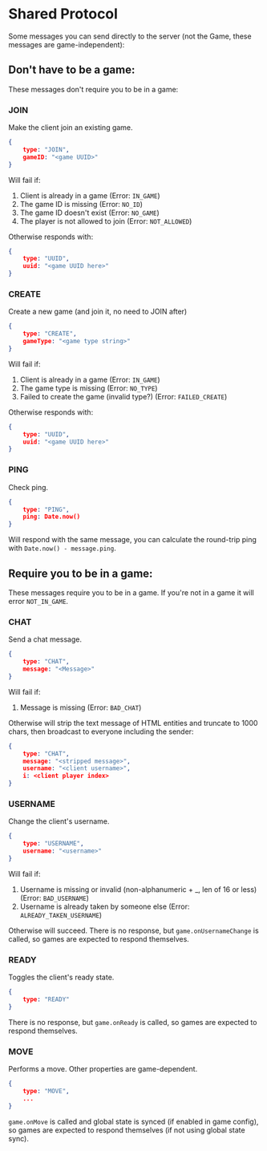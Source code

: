 
# Shared Protocol

Some messages you can send directly to the server (not the Game, these messages are game-independent):

## Don't have to be a game:

These messages don't require you to be in a game:

### JOIN

Make the client join an existing game.

```json
{
	type: "JOIN",
	gameID: "<game UUID>"
}
```
Will fail if:

1. Client is already in a game (Error: `IN_GAME`)
2. The game ID is missing (Error: `NO_ID`)
3. The game ID doesn't exist (Error: `NO_GAME`)
4. The player is not allowed to join (Error: `NOT_ALLOWED`)

Otherwise responds with:

```json
{
	type: "UUID",
	uuid: "<game UUID here>"
}
```


### CREATE

Create a new game (and join it, no need to JOIN after)

```json
{
	type: "CREATE",
	gameType: "<game type string>"
}
```
Will fail if:

1. Client is already in a game (Error: `IN_GAME`)
2. The game type is missing (Error: `NO_TYPE`)
3. Failed to create the game (invalid type?) (Error: `FAILED_CREATE`)

Otherwise responds with:

```json
{
	type: "UUID",
	uuid: "<game UUID here>"
}
```

### PING

Check ping.

```json
{
	type: "PING",
	ping: Date.now()
}
```

Will respond with the same message, you can calculate the round-trip ping with `Date.now() - message.ping`.

## Require you to be in a game:
 
 These messages require you to be in a game. If you're not in a game it will error `NOT_IN_GAME`.

### CHAT

Send a chat message.

```json
{
	type: "CHAT",
	message: "<Message>"
}
```

Will fail if:

1. Message is missing (Error: `BAD_CHAT`)

Otherwise will strip the text message of HTML entities and truncate to 1000 chars, then broadcast to everyone including the sender:

```json
{
	type: "CHAT",
	message: "<stripped message>",
	username: "<client username>",
	i: <client player index>
}
```

### USERNAME

Change the client's username.

```json
{
	type: "USERNAME",
	username: "<username>"
}
```

Will fail if:

1. Username is missing or invalid (non-alphanumeric + _, len of 16 or less) (Error: `BAD_USERNAME`)
2. Username is already taken by someone else (Error: `ALREADY_TAKEN_USERNAME`)

Otherwise will succeed. There is no response, but `game.onUsernameChange`  is called, so games are expected to respond themselves.

### READY

Toggles the client's ready state.

```json
{
	type: "READY"
}
```

There is no response, but `game.onReady` is called, so games are expected to respond themselves.

### MOVE

Performs a move. Other properties are game-dependent.

```json
{
	type: "MOVE",
	...
}
```

`game.onMove` is called and global state is synced (if enabled in game config), so games are expected to respond themselves (if not using global state sync).
